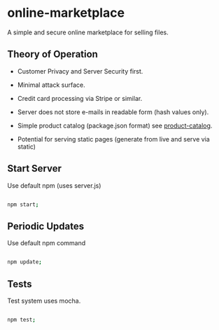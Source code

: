 # online-marketplace
A simple and secure online marketplace for selling files.

## Theory of Operation

- Customer Privacy and Server Security first.
- Minimal attack surface.
- Credit card processing via Stripe or similar.
- Server does not store e-mails in readable form (hash values only).

- Simple product catalog (package.json format) see [product-catalog](https://github.com/fantasyui-com/product-catalog).
- Potential for serving static pages (generate from live and serve via static)


## Start Server

Use default npm (uses server.js)

```sh

npm start;

```

## Periodic Updates

Use default npm command

```sh

npm update;

```

## Tests

Test system uses mocha.

```sh

npm test;

```
